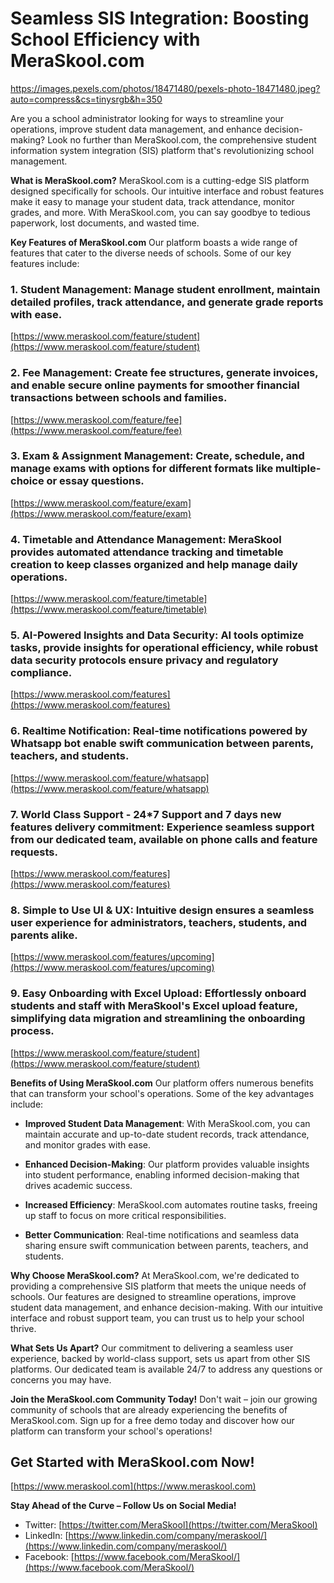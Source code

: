 # Seamless SIS Integration: Boosting School Efficiency with MeraSkool.com

https://images.pexels.com/photos/18471480/pexels-photo-18471480.jpeg?auto=compress&cs=tinysrgb&h=350

Are you a school administrator looking for ways to streamline your operations, improve student data management, and enhance decision-making? Look no further than MeraSkool.com, the comprehensive student information system integration (SIS) platform that's revolutionizing school management.

**What is MeraSkool.com?**
MeraSkool.com is a cutting-edge SIS platform designed specifically for schools. Our intuitive interface and robust features make it easy to manage your student data, track attendance, monitor grades, and more. With MeraSkool.com, you can say goodbye to tedious paperwork, lost documents, and wasted time.

**Key Features of MeraSkool.com**
Our platform boasts a wide range of features that cater to the diverse needs of schools. Some of our key features include:

### 1. **Student Management**: Manage student enrollment, maintain detailed profiles, track attendance, and generate grade reports with ease.

[https://www.meraskool.com/feature/student](https://www.meraskool.com/feature/student)

### 2. **Fee Management**: Create fee structures, generate invoices, and enable secure online payments for smoother financial transactions between schools and families.

[https://www.meraskool.com/feature/fee](https://www.meraskool.com/feature/fee)

### 3. **Exam & Assignment Management**: Create, schedule, and manage exams with options for different formats like multiple-choice or essay questions.

[https://www.meraskool.com/feature/exam](https://www.meraskool.com/feature/exam)

### 4. **Timetable and Attendance Management**: MeraSkool provides automated attendance tracking and timetable creation to keep classes organized and help manage daily operations.

[https://www.meraskool.com/feature/timetable](https://www.meraskool.com/feature/timetable)

### 5. **AI-Powered Insights and Data Security**: AI tools optimize tasks, provide insights for operational efficiency, while robust data security protocols ensure privacy and regulatory compliance.

[https://www.meraskool.com/features](https://www.meraskool.com/features)

### 6. **Realtime Notification**: Real-time notifications powered by Whatsapp bot enable swift communication between parents, teachers, and students.

[https://www.meraskool.com/feature/whatsapp](https://www.meraskool.com/feature/whatsapp)

### 7. **World Class Support - 24*7 Support and 7 days new features delivery commitment**: Experience seamless support from our dedicated team, available on phone calls and feature requests.

[https://www.meraskool.com/features](https://www.meraskool.com/features)

### 8. **Simple to Use UI & UX**: Intuitive design ensures a seamless user experience for administrators, teachers, students, and parents alike.

[https://www.meraskool.com/features/upcoming](https://www.meraskool.com/features/upcoming)

### 9. **Easy Onboarding with Excel Upload**: Effortlessly onboard students and staff with MeraSkool's Excel upload feature, simplifying data migration and streamlining the onboarding process.

[https://www.meraskool.com/feature/student](https://www.meraskool.com/feature/student)

**Benefits of Using MeraSkool.com**
Our platform offers numerous benefits that can transform your school's operations. Some of the key advantages include:

* **Improved Student Data Management**: With MeraSkool.com, you can maintain accurate and up-to-date student records, track attendance, and monitor grades with ease.

* **Enhanced Decision-Making**: Our platform provides valuable insights into student performance, enabling informed decision-making that drives academic success.

* **Increased Efficiency**: MeraSkool.com automates routine tasks, freeing up staff to focus on more critical responsibilities.

* **Better Communication**: Real-time notifications and seamless data sharing ensure swift communication between parents, teachers, and students.

**Why Choose MeraSkool.com?**
At MeraSkool.com, we're dedicated to providing a comprehensive SIS platform that meets the unique needs of schools. Our features are designed to streamline operations, improve student data management, and enhance decision-making. With our intuitive interface and robust support team, you can trust us to help your school thrive.

**What Sets Us Apart?**
Our commitment to delivering a seamless user experience, backed by world-class support, sets us apart from other SIS platforms. Our dedicated team is available 24/7 to address any questions or concerns you may have.

**Join the MeraSkool.com Community Today!**
Don't wait – join our growing community of schools that are already experiencing the benefits of MeraSkool.com. Sign up for a free demo today and discover how our platform can transform your school's operations!


## Get Started with MeraSkool.com Now!
[https://www.meraskool.com](https://www.meraskool.com)

**Stay Ahead of the Curve – Follow Us on Social Media!**

* Twitter: [https://twitter.com/MeraSkool](https://twitter.com/MeraSkool)
* LinkedIn: [https://www.linkedin.com/company/meraskool/](https://www.linkedin.com/company/meraskool/)
* Facebook: [https://www.facebook.com/MeraSkool/](https://www.facebook.com/MeraSkool/)
